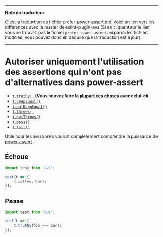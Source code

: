 ___
**Note du traducteur**

C'est la traduction du fichier [prefer-power-assert.md](https://github.com/sindresorhus/eslint-plugin-ava/blob/master/docs/rules/prefer-power-assert.md). Voici un [lien](https://github.com/sindresorhus/eslint-plugin-ava/compare/9eaf1cde7f4789cc2f59a7627a1c21c0d827a2bd...master#diff-1172258630db86b27c631226ec642918) vers les différences avec le master de eslint-plugin-ava (Si en cliquant sur le lien, vous ne trouvez pas le fichier `prefer-power-assert.md` parmi les fichiers modifiés, vous pouvez donc en déduire que la traduction est à jour).
___
# Autoriser uniquement l'utilisation des assertions qui n'ont pas d'alternatives dans power-assert

- [`t.truthy()`](https://github.com/sindresorhus/ava-docs/blob/master/fr_FR/readme.md#truthyvalue-message) __(Vous pouvez faire la [plupart des choses](https://github.com/sindresorhus/ava-docs/blob/master/fr_FR/readme.md#messages-dassertions-améliorés) avec celui-ci)__
- [`t.deepEqual()`](https://github.com/sindresorhus/ava-docs/blob/master/fr_FR/readme.md#deepequalvalue-expected-message)
- [`t.notDeepEqual()`](https://github.com/sindresorhus/ava-docs/blob/master/fr_FR/readme.md#notdeepequalvalue-expected-message)
- [`t.throws()`](https://github.com/sindresorhus/ava-docs/blob/master/fr_FR/readme.md#throwsfunctionpromise-error-message)
- [`t.notThrows()`](https://github.com/sindresorhus/ava-docs/blob/master/fr_FR/readme.md#notthrowsfunctionpromise-message)
- [`t.pass()`](https://github.com/sindresorhus/ava-docs/blob/master/fr_FR/readme.md#passmessage)
- [`t.fail()`](https://github.com/sindresorhus/ava-docs/blob/master/fr_FR/readme.md#failmessage)

Utile pour les personnes voulant complètement comprendre la puissance de [power-assert](https://github.com/power-assert-js/power-assert).


## Échoue

```js
import test from 'ava';

test(t => {
	t.is(foo, bar);
});
```


## Passe

```js
import test from 'ava';

test(t => {
	t.truthy(foo === bar);
});
```
